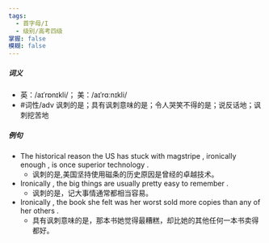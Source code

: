 ```yaml
---
tags:
  - 首字母/I
  - 级别/高考四级
掌握: false
模糊: false
---
```

##### 词义
- 英：/aɪˈrɒnɪkli/； 美：/aɪˈrɑːnɪkli/
- #词性/adv  讽刺的是；具有讽刺意味的是；令人哭笑不得的是；说反话地；讽刺挖苦地
##### 例句
- The historical reason the US has stuck with magstripe , ironically enough , is once superior technology .
	- 讽刺的是,美国坚持使用磁条的历史原因是曾经的卓越技术。
- Ironically , the big things are usually pretty easy to remember .
	- 讽刺的是，记大事情通常都相当容易。
- Ironically , the book she felt was her worst sold more copies than any of her others .
	- 具有讽刺意味的是，那本书她觉得最糟糕，却比她的其他任何一本书卖得都好。
